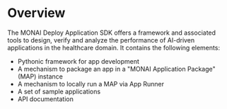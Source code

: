 # Overview

The MONAI Deploy Application SDK offers a framework and associated tools to design, verify and analyze the performance of AI-driven applications in the healthcare domain.
It contains the following elements:

- Pythonic framework for app development
- A mechanism to package an app in a "MONAI Application Package" (MAP) instance
- A mechanism to locally run a MAP via App Runner
- A set of sample applications
- API documentation
